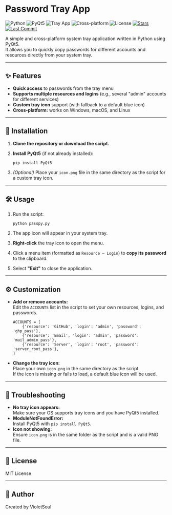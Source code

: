 # Password Tray App

![Python](https://img.shields.io/badge/Python-3776AB?style=flat&logo=python&logoColor=white)
![PyQt5](https://img.shields.io/badge/PyQt5-41CD52?style=flat&logo=qt&logoColor=white)
![Tray App](https://img.shields.io/badge/Tray_App-✓-blue)
![Cross-platform](https://img.shields.io/badge/Cross--platform-✓-brightgreen)
![License](https://img.shields.io/badge/License-MIT-blue)
[![Stars](https://img.shields.io/github/stars/VioletSoul/PassPy.svg?style=social)](https://github.com/VioletSoul/PassPy)
[![Last Commit](https://img.shields.io/github/last-commit/VioletSoul/PassPy.svg)](https://github.com/VioletSoul/PassPy/commits/main)

A simple and cross-platform system tray application written in Python using PyQt5.  
It allows you to quickly copy passwords for different accounts and resources directly from your system tray.

---

## ✨ Features

- **Quick access** to passwords from the tray menu
- **Supports multiple resources and logins** (e.g., several "admin" accounts for different services)
- **Custom tray icon** support (with fallback to a default blue icon)
- **Cross-platform:** works on Windows, macOS, and Linux

---

## 🚀 Installation

1. **Clone the repository or download the script.**
2. **Install PyQt5** (if not already installed):

    ```
    pip install PyQt5
    ```

3. *(Optional)* Place your `icon.png` file in the same directory as the script for a custom tray icon.

---

## 🛠️ Usage

1. Run the script:

    ```
    python passpy.py
    ```

2. The app icon will appear in your system tray.
3. **Right-click** the tray icon to open the menu.
4. Click a menu item (formatted as `Resource — Login`) to **copy its password** to the clipboard.
5. Select **"Exit"** to close the application.

---

## ⚙️ Customization

- **Add or remove accounts:**  
  Edit the `ACCOUNTS` list in the script to set your own resources, logins, and passwords.

    ```
    ACCOUNTS = [
        {'resource': 'GitHub', 'login': 'admin', 'password': 'ghp_pass'},
        {'resource': 'Email', 'login': 'admin', 'password': 'mail_admin_pass'},
        {'resource': 'Server', 'login': 'root', 'password': 'server_root_pass'},
    ]
    ```

- **Change the tray icon:**  
  Place your own `icon.png` in the same directory as the script.  
  If the icon is missing or fails to load, a default blue icon will be used.

---

## 🐞 Troubleshooting

- **No tray icon appears:**  
  Make sure your OS supports tray icons and you have PyQt5 installed.
- **ModuleNotFoundError:**  
  Install PyQt5 with `pip install PyQt5`.
- **Icon not showing:**  
  Ensure `icon.png` is in the same folder as the script and is a valid PNG file.

---

## 📄 License

MIT License

---

## 👤 Author

Created by VioletSoul

